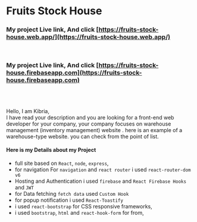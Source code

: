 # Fruits Stock House

### My project Live link, And click [https://fruits-stock-house.web.app/](https://fruits-stock-house.web.app/)

<br/>

### My project Live link, And click [https://fruits-stock-house.firebaseapp.com](https://fruits-stock-house.firebaseapp.com)

<br/>

<br />

Hello,
I am Kibria,
<br />
I have read your description and you are looking for a front-end web developer for your company, your company focuses on warehouse management (inventory management) website . here is an example of a warehouse-type website. you can check from the point of list. 

#### Here is my Details about my Project

- full site based on `React`, `node`, `express`,
- for navigation For `navigation` and `react router` i used `react-router-dom v6`
- Hosting and Authentication i used `firebase` and `React Firebase Hooks` and `JWT`
- for Data fetching `fetch data` used `Custom Hook`
- for popup notification i used `React-Toastify`
- i used `react-bootstrap` for CSS responsive frameworks,
- i used `bootstrap`, `html` and `react-hook-form` for from,
